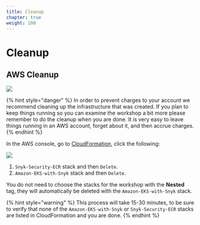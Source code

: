 ```yaml
---
title: Cleanup
chapter: true
weight: 100
---
```


# Cleanup

## AWS Cleanup

![](https://github.com/snyk/user-docs/tree/695c746d1b207ffdf923b84e4590d31b29e2cc73/docs/.gitbook/assets/hardhat.png)

{% hint style="danger" %}
In order to prevent charges to your account we recommend cleaning up the infrastructure that was created. If you plan to keep things running so you can examine the workshop a bit more please remember to do the cleanup when you are done. It is very easy to leave things running in an AWS account, forget about it, and then accrue charges.
{% endhint %}

In the AWS console, go to [CloudFormation](https://us-west-2.console.aws.amazon.com/cloudformation/home?region=us-west-2), click the following:

![](https://github.com/snyk/user-docs/tree/695c746d1b207ffdf923b84e4590d31b29e2cc73/docs/.gitbook/assets/aws-account-cleanup.png)

1. `Snyk-Security-ECR` stack and then `Delete`.  
2. `Amazon-EKS-with-Snyk` stack and then `Delete`.

You do not need to choose the stacks for the workshop with the **Nested** tag, they will automatically be deleted with the `Amazon-EKS-with-Snyk` stack.

{% hint style="warning" %}
This process will take 15-30 minutes, to be sure to verify that none of the `Amazon-EKS-with-Snyk` or `Snyk-Security-ECR` stacks are listed in CloudFormation and you are done.
{% endhint %}

